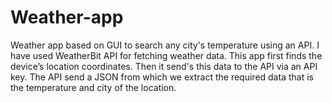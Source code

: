 # Weather-app
Weather app based on GUI to search any city's temperature using an API.
I have used WeatherBit API for fetching weather data. 
This app first finds the device’s location coordinates. 
Then it send's this data to the API via an API key. 
The API send a JSON from which we extract the required data that is the temperature and city of the location.
